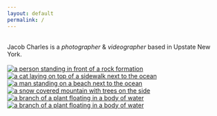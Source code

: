 ```yaml
---
layout: default
permalink: /
---
```

  <!-- Content -->
  <div class="container mx-auto">
   <div class="w-4/5 text-left">
      <span class="font-barlow font-normal text-5xl leading-relaxed"><br>
      Jacob Charles is a <i>photographer</i> & <i>videographer</i> based in Upstate New York.<br><br>
      </span>
    </div>
    <section class="text-neutral-700">
      <div class="container w-full">
        <div class="flex flex-wrap w-full">
          <div class="flex w-full md:w-1/2 flex-wrap">
            <div class="w-full md:w-1/2 p-1">
              <div class="overflow-hidden h-full w-full">
                <a href="https://images.unsplash.com/photo-1675789203977-70070dae0799?ixlib=rb-4.0.3&ixid=MnwxMjA3fDB8MHxwaG90by1wYWdlfHx8fGVufDB8fHx8&auto=format&fit=crop&w=870&q=80"
                  data-fancybox="gallery">
                  <img alt="a person standing in front of a rock formation"
                    class="block h-full w-full object-cover object-center opacity-0 animate-fade-in transition duration-500 transform scale-100 hover:scale-110"
                    src="https://images.unsplash.com/photo-1675789203977-70070dae0799?ixlib=rb-4.0.3&ixid=MnwxMjA3fDB8MHxwaG90by1wYWdlfHx8fGVufDB8fHx8&auto=format&fit=crop&w=870&q=80" />
                </a>
              </div>
            </div>
            <div class="w-full md:w-1/2 p-1">
              <div class="overflow-hidden h-full w-full">
                <a href="https://images.unsplash.com/photo-1674985594089-eab270e843c5?ixlib=rb-4.0.3&ixid=MnwxMjA3fDB8MHxwaG90by1wYWdlfHx8fGVufDB8fHx8&auto=format&fit=crop&w=1963&q=80"
                  data-fancybox="gallery">
                  <img alt="a cat laying on top of a sidewalk next to the ocean"
                    class="block h-full w-full object-cover object-center opacity-0 animate-fade-in transition duration-500 transform scale-100 hover:scale-110"
                    src="https://images.unsplash.com/photo-1674985594089-eab270e843c5?ixlib=rb-4.0.3&ixid=MnwxMjA3fDB8MHxwaG90by1wYWdlfHx8fGVufDB8fHx8&auto=format&fit=crop&w=1963&q=80" />
                </a>
              </div>
            </div>
            <div class="w-full p-1">
              <div class="overflow-hidden h-full w-full">
                <a href="https://images.unsplash.com/photo-1667093060577-02f07eb01585?ixlib=rb-4.0.3&ixid=MnwxMjA3fDB8MHxwaG90by1wYWdlfHx8fGVufDB8fHx8&auto=format&fit=crop&w=1750&q=80"
                  data-fancybox="gallery">
                  <img alt="a man standing on a beach next to the ocean"
                    class="block h-full w-full object-cover object-center opacity-0 animate-fade-in transition duration-500 transform scale-100 hover:scale-110"
                    src="https://images.unsplash.com/photo-1667093060577-02f07eb01585?ixlib=rb-4.0.3&ixid=MnwxMjA3fDB8MHxwaG90by1wYWdlfHx8fGVufDB8fHx8&auto=format&fit=crop&w=1750&q=80" />
                </a>
              </div>
            </div>
          </div>
          <div class="flex w-full md:w-1/2 flex-wrap">
            <div class="w-full p-1">
              <div class="overflow-hidden h-full w-full">
                <a href="https://images.unsplash.com/photo-1676978647680-0e60a584c5fa?ixlib=rb-4.0.3&ixid=MnwxMjA3fDB8MHxwaG90by1wYWdlfHx8fGVufDB8fHx8&auto=format&fit=crop&w=1740&q=80"
                  data-fancybox="gallery">
                  <img alt="a snow covered mountain with trees on the side"
                    class="block h-full w-full object-cover object-center opacity-0 animate-fade-in transition duration-500 transform scale-100 hover:scale-110"
                    src="https://images.unsplash.com/photo-1676978647680-0e60a584c5fa?ixlib=rb-4.0.3&ixid=MnwxMjA3fDB8MHxwaG90by1wYWdlfHx8fGVufDB8fHx8&auto=format&fit=crop&w=1740&q=80" />
                </a>
              </div>
            </div>
          <div class="flex w-full md:w-1/2 flex-wrap p-1">
              <div class="overflow-hidden h-full w-full">
                <a href="https://images.unsplash.com/photo-1675910568522-c187fd74d5b9?ixlib=rb-4.0.3&ixid=MnwxMjA3fDB8MHxwaG90by1wYWdlfHx8fGVufDB8fHx8&auto=format&fit=crop&w=1740&q=80"
                  data-fancybox="gallery">
                  <img alt="a branch of a plant floating in a body of water"
                    class="block h-full w-full object-cover object-center opacity-0 animate-fade-in transition duration-500 transform scale-100 hover:scale-110"
                    src="https://images.unsplash.com/photo-1675910568522-c187fd74d5b9?ixlib=rb-4.0.3&ixid=MnwxMjA3fDB8MHxwaG90by1wYWdlfHx8fGVufDB8fHx8&auto=format&fit=crop&w=1740&q=80" />
                </a>
              </div>
            </div>
          <div class="flex w-full md:w-1/2 flex-wrap p-1">
              <div class="overflow-hidden h-full w-full">
                <a href="https://images.unsplash.com/photo-1675910568522-c187fd74d5b9?ixlib=rb-4.0.3&ixid=MnwxMjA3fDB8MHxwaG90by1wYWdlfHx8fGVufDB8fHx8&auto=format&fit=crop&w=1740&q=80"
                  data-fancybox="gallery">
                  <img alt="a branch of a plant floating in a body of water"
                    class="block h-full w-full object-cover object-center opacity-0 animate-fade-in transition duration-500 transform scale-100 hover:scale-110"
                    src="https://images.unsplash.com/photo-1675910568522-c187fd74d5b9?ixlib=rb-4.0.3&ixid=MnwxMjA3fDB8MHxwaG90by1wYWdlfHx8fGVufDB8fHx8&auto=format&fit=crop&w=1740&q=80" />
                </a>
              </div>
            </div>
        </div>
      </div>
    </section>
  </div>

</html>
